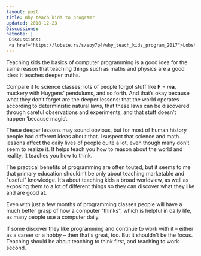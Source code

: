 ```yaml
---
layout: post
title: Why teach kids to program?
updated: 2018-12-23
Discussions:
hatnote: |
 Discussions:
 <a href="https://lobste.rs/s/eoy7p4/why_teach_kids_program_2017">Lobsters</a>.
---
```


Teaching kids the basics of computer programming is a good idea for the same
reason that teaching things such as maths and physics are a good idea: it
teaches deeper truths.

Compare it to science classes; lots of people forgot stuff like **F** =
*m***a**, muckery with Huygens’ pendulums, and so forth. And that’s okay because
what they don’t forget are the deeper lessons: that the world operates according
to deterministic natural laws, that these laws can be discovered through careful
observations and experiments, and that stuff doesn’t happen ‘because magic’.

These deeper lessons may sound obvious, but for most of human history people had
different ideas about that. I suspect that science and math lessons affect the
daily lives of people quite a lot, even though many don’t seem to realize it. It
helps teach you how to reason about the world and reality. It teaches you how to
think.

The practical benefits of programming are often touted, but it seems to me that
primary education shouldn’t be only about teaching marketable and "useful"
knowledge. It’s about teaching kids a broad worldview, as well as exposing them
to a lot of different things so they can discover what they like and are good
at.

Even with just a few months of programming classes people will have a much
better grasp of how a computer "thinks", which is helpful in daily life, as many
people use a computer daily.

If some discover they like programming and continue to work with it – either as
a career or a hobby – then that's great, too. But it shouldn't be the focus.
Teaching should be about teaching to think first, and teaching to work second.
